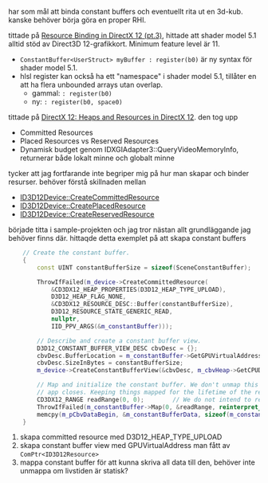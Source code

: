 har som mål att binda constant buffers och eventuellt rita ut en 3d-kub. kanske behöver börja göra en proper RHI. 

tittade på [Resource Binding in DirectX 12 (pt.3)](https://youtu.be/9YdIMYJ96Aw?si=rGNM47WD_7s6bgSD), hittade att shader model 5.1 alltid stöd av Direct3D 12-grafikkort. Minimum feature level är 11.
* `ConstantBuffer<UserStruct> myBuffer : register(b0)`  är ny syntax för shader model 5.1.
* hlsl register kan också ha ett "namespace" i shader model 5.1, tillåter en att ha flera unbounded arrays utan overlap.
	* gammal: `: register(b0)`
	* ny: `: register(b0, space0)`

tittade på [DirectX 12: Heaps and Resources in DirectX 12](https://youtu.be/fnYVSP9QgNM?si=pLGZoSz1pPspvzmf). den tog upp
* Committed Resources
* Placed Resources vs Reserved Resources
* Dynamisk budget genom IDXGIAdapter3::QueryVideoMemoryInfo, returnerar både lokalt minne och globalt minne

tycker att jag fortfarande inte begriper mig på hur man skapar och binder resurser. behöver förstå skillnaden mellan
* [ID3D12Device::CreateCommittedResource](https://learn.microsoft.com/en-us/windows/win32/api/d3d12/nf-d3d12-id3d12device-createcommittedresource)
* [ID3D12Device::CreatePlacedResource](https://learn.microsoft.com/en-us/windows/win32/api/d3d12/nf-d3d12-id3d12device-createplacedresource)
* [ID3D12Device::CreateReservedResource](https://learn.microsoft.com/en-us/windows/win32/api/d3d12/nf-d3d12-id3d12device-createreservedresource)

började titta i sample-projekten och jag tror nästan allt grundläggande jag behöver finns där. hittaqde detta exemplet på att skapa constant buffers
```cpp
    // Create the constant buffer.
    {
        const UINT constantBufferSize = sizeof(SceneConstantBuffer);    // CB size is required to be 256-byte aligned.

        ThrowIfFailed(m_device->CreateCommittedResource(
            &CD3DX12_HEAP_PROPERTIES(D3D12_HEAP_TYPE_UPLOAD),
            D3D12_HEAP_FLAG_NONE,
            &CD3DX12_RESOURCE_DESC::Buffer(constantBufferSize),
            D3D12_RESOURCE_STATE_GENERIC_READ,
            nullptr,
            IID_PPV_ARGS(&m_constantBuffer)));

        // Describe and create a constant buffer view.
        D3D12_CONSTANT_BUFFER_VIEW_DESC cbvDesc = {};
        cbvDesc.BufferLocation = m_constantBuffer->GetGPUVirtualAddress();
        cbvDesc.SizeInBytes = constantBufferSize;
        m_device->CreateConstantBufferView(&cbvDesc, m_cbvHeap->GetCPUDescriptorHandleForHeapStart());

        // Map and initialize the constant buffer. We don't unmap this until the
        // app closes. Keeping things mapped for the lifetime of the resource is okay.
        CD3DX12_RANGE readRange(0, 0);        // We do not intend to read from this resource on the CPU.
        ThrowIfFailed(m_constantBuffer->Map(0, &readRange, reinterpret_cast<void**>(&m_pCbvDataBegin)));
        memcpy(m_pCbvDataBegin, &m_constantBufferData, sizeof(m_constantBufferData));
    }
```
1. skapa committed resource med D3D12_HEAP_TYPE_UPLOAD
2. skapa constant buffer view med GPUVirtualAddress man fått av `ComPtr<ID3D12Resource>`
3. mappa constant buffer för att kunna skriva all data till den, behöver inte unmappa om livstiden är statisk?